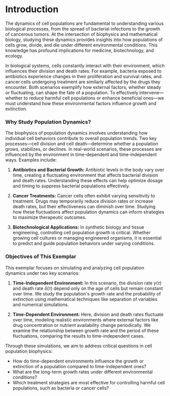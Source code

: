 # Introduction

The dynamics of cell populations are fundamental to understanding various biological processes, from the spread of bacterial infections to the growth of cancerous tumors. At the intersection of biophysics and mathematical biology, studying these dynamics provides insights into how populations of cells grow, divide, and die under different environmental conditions. This knowledge has profound implications for medicine, biotechnology, and ecology. 

In biological systems, cells constantly interact with their environment, which influences their division and death rates. For example, bacteria exposed to antibiotics experience changes in their proliferation and survival rates, and cancer cells undergoing treatment are similarly affected by the drugs they encounter. Both scenarios exemplify how external factors, whether steady or fluctuating, can shape the fate of a population. To effectively intervene—whether to reduce harmful cell populations or enhance beneficial ones—we must understand how these environmental factors influence growth and extinction.

### Why Study Population Dynamics?

The biophysics of population dynamics involves understanding how individual cell behaviors contribute to overall population trends. Two key processes—cell division and cell death—determine whether a population grows, stabilizes, or declines. In real-world scenarios, these processes are influenced by the environment in time-dependent and time-independent ways. Examples include:

1. **Antibiotics and Bacterial Growth:** Antibiotic levels in the body vary over time, creating a fluctuating environment that affects bacterial division and death rates. Understanding these effects can help optimize dosage and timing to suppress bacterial populations effectively.

2. **Cancer Treatments:** Cancer cells often exhibit varying sensitivity to treatment. Drugs may temporarily reduce division rates or increase death rates, but their effectiveness can diminish over time. Studying how these fluctuations affect population dynamics can inform strategies to maximize therapeutic outcomes.

3. **Biotechnological Applications:** In synthetic biology and tissue engineering, controlling cell population growth is critical. Whether growing cell cultures or managing engineered organisms, it is essential to predict and guide population behaviors under varying conditions.

### Objectives of This Exemplar

This exemplar focuses on simulating and analyzing cell population dynamics under two key scenarios: 

1. **Time-Independent Environment:** In this scenario, the division rate $\gamma(\tau)$ and death rate $\delta(\tau)$ depend only on the age of cells but remain constant over time. We study the population's growth rate and the probability of extinction using mathematical techniques like separation of variables and numerical simulations.

2. **Time-Dependent Environment:** Here, division and death rates fluctuate over time, modeling realistic environments where external factors like drug concentration or nutrient availability change periodically. We examine the relationship between growth rate and the period of these fluctuations, comparing the results to time-independent cases.

Through these simulations, we aim to address critical questions in cell population biophysics:
- How do time-dependent environments influence the growth or extinction of a population compared to time-independent ones?
- What are the long-term growth rates under different environmental conditions?
- Which treatment strategies are most effective for controlling harmful cell populations, such as bacteria or cancer cells?
